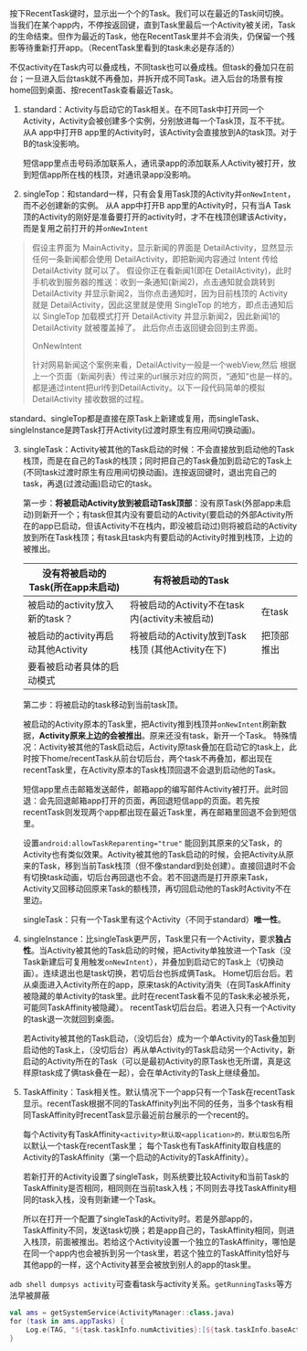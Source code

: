 按下RecentTask键时，显示出一个个的Task。我们可以在最近的Task间切换。
当我们在某个app内，不停按返回键，直到Task里最后一个Activity被关闭，Task的生命结束。但作为最近的Task，他在RecentTask里并不会消失，仍保留一个残影等待重新打开app。（RecentTask里看到的task未必是存活的）

不仅activity在Task内可以叠成栈，不同task也可以叠成栈。但task的叠加只在前台；一旦进入后台task就不再叠加，并拆开成不同Task。进入后台的场景有按home回到桌面、按recentTask查看最近Task。

1. standard：Activity与启动它的Task相关。在不同Task中打开同一个Activity，Activity会被创建多个实例，分别放进每一个Task顶，互不干扰。
   从A app中打开B app里的Activity时，该Activity会直接放到A的task顶。对于B的task没影响。

   短信app里点击号码添加联系人，通讯录app的添加联系人Activity被打开，放到短信app所在栈的栈顶，对通讯录app没影响。

2. singleTop：和standard一样，只有会复用Task顶的Activity并`onNewIntent`，而不必创建新的实例。
   从A app中打开B app里的Activity时，只有当A Task顶的Activity的刚好是准备要打开的activity时，才不在栈顶创建该Activity，而是复用之前打开的并`onNewIntent`

> 假设主界面为 MainActivity，显示新闻的界面是 DetailActivity，显然显示任何一条新闻都会使用 DetailActivity，即把新闻内容通过 Intent 传给 DetailActivity 就可以了。 假设你正在看新闻1(即在 DetailActivity)，此时手机收到服务器的推送：收到一条通知(新闻2)，点击通知就会跳转到 DetailActivity 并显示新闻2，当你点击通知时，因为目前栈顶的 Activity 就是 DetailActivity，因此这里就是使用 SingleTop 的地方，即点击通知后以 SingleTop 加载模式打开 DetailActivity 并显示新闻2，因此新闻1的 DetailActivity 就被覆盖掉了。 此后你点击返回键会回到主界面。
>
> OnNewIntent
>
> 针对网易新闻这个案例来看，DetailActivity一般是一个webView,然后 根据上一个页面（新闻列表）传过来的url展示对应的网页，“通知“也是一样的。都是通过intent把url传到DetailActivity。以下一段代码简单的模拟DetailActivity 接收数据的过程。


   standard、singleTop都是直接在原Task上新建或复用，而singleTask、singleInstance是跨Task打开Activity(过渡时原生有应用间切换动画)。

3. singleTask：Activity被其他的Task启动的时候：不会直接放到启动他的Task栈顶，而是在自己的Task的栈顶；同时把自己的Task叠加到启动它的Task上(不同task过渡时原生有应用间切换动画)。连按返回键时，退出完自己的task，再退(过渡动画)启动它的task。

   第一步：**将被启动Activity放到被启动Task顶部**：没有原Task(外部app未启动)则新开一个；有task但其内没有要启动的Activity(要启动的外部Activity所在的app已启动，但该Activity不在栈内，即没被启动过)则将被启动的Activity放到所在Task栈顶；有task且task内有要启动的Activity时推到栈顶，上边的被推出。

   | 没有将被启动的Task(所在app未启动)  | 有将被启动的Task                                  |            |
   | ---------------------------------- | ------------------------------------------------- | ---------- |
   | 被启动的activity放入新的task？     | 将被启动的Activity不在task内(activity未被启动)    | 在task     |
   | 被启动的activity再启动其他Activity | 将被启动的Activity放到Task栈顶 (其他Activity在下) | 把顶部推出 |
   | 要看被启动者具体的启动模式         |                                                   |            |

   第二步：将被启动的task移动到当前task顶。

   被启动的Activity原本的Task里，把Activity推到栈顶并`onNewIntent`刷新数据，**Activity原来上边的会被推出**。原来还没有task，新开一个Task。
   特殊情况：Activity被其他的Task启动后，Activity原task叠加在启动它的task上，此时按下home/recentTask从前台切后台，两个task不再叠加，都出现在recentTask里，在Activity原本的Task栈顶回退不会退到启动他的Task。

   短信app里点击邮箱发送邮件，邮箱app的编写邮件Activity被打开。此时回退：会先回退邮箱app打开的页面，再回退短信app的页面。若先按recentTask则发现两个app都出现在最近Task里，再在邮箱里回退不会到短信里。

   设置`android:allowTaskReparenting="true"` 能回到其原来的父Task，的Activity也有类似效果。Activity被其他的Task启动的时候，会把Activity从原来的Task，移到当前Task栈顶（但不像standard到处创建）。直接回退时不会有切换task动画，切后台再回退也不会。若不回退而是打开原来Task，Activity又回移动回原来Task的额栈顶，再切回启动他的Task时Activity不在里边。

   singleTask：只有一个Task里有这个Activity（不同于standard）**唯一性**。

4. singleInstance：比singleTask更严厉，Task里只有一个Activity，要求**独占性**。当Activity被其他的Task启动的时候，把Activity单独放进一个Task（没Task新建后可复用触发`onNewIntent`），并叠加到启动它的Task上（切换动画）。连续退出也是task切换，若切后台也拆成俩Task。
   Home切后台后。若从桌面进入Activity所在的app，原来task的Activity消失（在同TaskAffinity被隐藏的单Activity的task里。此时在recentTask看不见的Task未必被杀死，可能同TaskAffinity被隐藏）。
   recentTask切后台后。若进入只有一个Activity的task退一次就回到桌面。

   若Activity被其他的Task启动，（没切后台）成为一个单Activity的Task叠加到启动他的Task上，（没切后台）再从单Activity的Task启动另一个Activity，新启动的Activity所在的Task（可以是最初Activity的原Task也无所谓，真是这样原task成了俩task叠在一起），会在单Activity的Task上继续叠加。

5. TaskAffinity：Task相关性。默认情况下一个app只有一个Task在recentTask显示。recentTask根据不同的TaskAffinity列出不同的任务，当多个task有相同TaskAffinity时recentTask显示最近前台展示的一个recent的。

   每个Activity有TaskAffinity`<activity>默认取<application>的，默认取包名`所以默认一个task在recentTask里；
   每个Task也有TaskAffinity取自栈底的Activity的TaskAffinity（第一个启动的Activity的TaskAffinity）。


   若新打开的Activity设置了singleTask，则系统要比较Activity和当前Task的TaskAffinity是否相同，相同则在当前task入栈；不同则去寻找TaskAffinity相同的task入栈，没有则新建一个Task。

   所以在打开一个配置了singleTask的Activity时。若是外部app的，TaskAffinity不同，发送task切换；若是app自己的，TaskAffinity相同，则进入栈顶，前面被推出。若给这个Activity设置一个独立的TaskAffinity，哪怕是在同一个app内也会被拆到另一个task里，若这个独立的TaskAffinity恰好与其他app的一样，这个Activity甚至会被放到别人的app的task里。

`adb shell dumpsys activity`可查看task与activity关系。`getRunningTasks`等方法早被屏蔽

```kotlin
val ams = getSystemService(ActivityManager::class.java)
for (task in ams.appTasks) {
    Log.e(TAG, "${task.taskInfo.numActivities}:[${task.taskInfo.baseActivity?.className}->${task.taskInfo.topActivity?.className}]")
}
```

